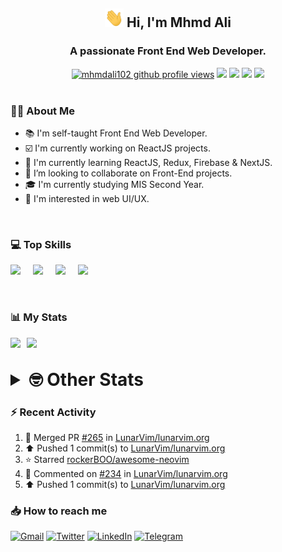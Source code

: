 <h2 align="center"><img src="./Hi.gif" width="30px" height="30px"> Hi, I'm Mhmd Ali</h2>

<h3 align="center">A passionate Front End Web Developer.</h3>

<div align="center">
  <a href="#"><img src="https://komarev.com/ghpvc/?username=mhmdali102&style=for-the-badge&logo=" alt="mhmdali102 github profile views" /></a>
  <a href="https://www.linux.org"><img src="https://img.shields.io/badge/OS-Linux-e06c75?style=for-the-badge&logo=linux" /></a>
	<a href="https://archlinux.org"><img src="https://img.shields.io/badge/DISTRO-Arch-56b6c2?style=for-the-badge&logo=arch-linux" /></a>
	<a href="https://dwm.suckless.org"><img src="https://img.shields.io/badge/WM-DWM-005577?style=for-the-badge&logo=dwm" /></a>
	<a href="https://neovim.io"><img src="https://img.shields.io/badge/IDE-Neovim-98c379?style=for-the-badge&logo=neovim" /></a>
</div>

<br>

### :man_technologist: About Me

- :books: I'm self-taught Front End Web Developer.
- :ballot_box_with_check: I'm currently working on ReactJS projects.
- :dart: I'm currently learning ReactJS, Redux, Firebase & NextJS.
- :eyes: I’m looking to collaborate on Front-End projects.
- :mortar_board: I'm currently studying MIS Second Year.
- :art: I'm interested in web UI/UX.

<br>

### :computer: Top Skills

<div style="display:flex;">
<img width ='36px' src ='https://raw.githubusercontent.com/rahulbanerjee26/githubAboutMeGenerator/main/icons/html.svg' />
<img width ='36px' src ='https://raw.githubusercontent.com/rahulbanerjee26/githubAboutMeGenerator/main/icons/css.svg' />
<img width ='36px' src ='https://raw.githubusercontent.com/rahulbanerjee26/githubAboutMeGenerator/main/icons/javascript.svg' />
<img width ='36px' src ='https://raw.githubusercontent.com/rahulbanerjee26/githubAboutMeGenerator/main/icons/reactjs.svg' />
</div>

<br>
<br>

### :bar_chart: My Stats

<img src="https://github-readme-stats.vercel.app/api?username=mhmdali102&show_icons=true&locale=en" width="49%" /><span style="display:inline-block;width:2%"></span><img src="https://github-readme-streak-stats.herokuapp.com/?user=mhmdali102&" width="49%" />

<br>

<details>
<summary style="font-size: 1.75rem; font-weight: bold;"><strong style="font-size: 1.75rem; font-weight: bold;"> 🤓 Other Stats </strong></summary>
<br>

<!--START_SECTION:waka-->
![Lines of code](https://img.shields.io/badge/From%20Hello%20World%20I%27ve%20Written-255%20Thousand%20lines%20of%20code-blue)

**🐱 My GitHub Data** 

> 🏆 911 Contributions in the Year 2022
 > 
> 📦 331.8 kB Used in GitHub's Storage 
 > 
> 💼 Opted to Hire
 > 
> 📜 21 Public Repositories 
 > 
> 🔑 6 Private Repositories  
 > 
**I'm a Night 🦉** 

```text
🌞 Morning    115 commits    ███░░░░░░░░░░░░░░░░░░░░░░   13.05% 
🌆 Daytime    186 commits    █████░░░░░░░░░░░░░░░░░░░░   21.11% 
🌃 Evening    348 commits    ██████████░░░░░░░░░░░░░░░   39.5% 
🌙 Night      232 commits    ██████░░░░░░░░░░░░░░░░░░░   26.33%

```
📅 **I'm Most Productive on Monday** 

```text
Monday       159 commits    ████░░░░░░░░░░░░░░░░░░░░░   18.05% 
Tuesday      138 commits    ████░░░░░░░░░░░░░░░░░░░░░   15.66% 
Wednesday    116 commits    ███░░░░░░░░░░░░░░░░░░░░░░   13.17% 
Thursday     113 commits    ███░░░░░░░░░░░░░░░░░░░░░░   12.83% 
Friday       81 commits     ██░░░░░░░░░░░░░░░░░░░░░░░   9.19% 
Saturday     131 commits    ███░░░░░░░░░░░░░░░░░░░░░░   14.87% 
Sunday       143 commits    ████░░░░░░░░░░░░░░░░░░░░░   16.23%

```


📊 **This Week I Spent My Time On** 

```text
⌚︎ Time Zone: Asia/Beirut

💬 Programming Languages: 
Markdown                 4 hrs 50 mins       █████░░░░░░░░░░░░░░░░░░░░   21.87% 
JavaScript               4 hrs 39 mins       █████░░░░░░░░░░░░░░░░░░░░   21.07% 
Lua                      3 hrs 45 mins       ████░░░░░░░░░░░░░░░░░░░░░   16.96% 
Java                     3 hrs 6 mins        ███░░░░░░░░░░░░░░░░░░░░░░   14.06% 
CSS                      1 hr 37 mins        █░░░░░░░░░░░░░░░░░░░░░░░░   7.31%

🔥 Editors: 
Neovim                   22 hrs 7 mins       █████████████████████████   100.0%

🐱‍💻 Projects: 
LT                       5 hrs 3 mins        █████░░░░░░░░░░░░░░░░░░░░   22.89% 
Unknown Project          4 hrs 53 mins       █████░░░░░░░░░░░░░░░░░░░░   22.12% 
dotfiles                 4 hrs 42 mins       █████░░░░░░░░░░░░░░░░░░░░   21.32% 
xerolinux.xyz            3 hrs 25 mins       ████░░░░░░░░░░░░░░░░░░░░░   15.51% 
lunarvim.org             1 hr 58 mins        ██░░░░░░░░░░░░░░░░░░░░░░░   8.95%

💻 Operating System: 
Linux                    22 hrs 7 mins       █████████████████████████   100.0%

```

**I Mostly Code in JavaScript** 

```text
JavaScript               12 repos            █████████████░░░░░░░░░░░░   52.17% 
Python                   3 repos             ███░░░░░░░░░░░░░░░░░░░░░░   13.04% 
CSS                      2 repos             ██░░░░░░░░░░░░░░░░░░░░░░░   8.7% 
HTML                     1 repo              █░░░░░░░░░░░░░░░░░░░░░░░░   4.35% 
PHP                      1 repo              █░░░░░░░░░░░░░░░░░░░░░░░░   4.35%

```



 Last Updated on 21/10/2022 18:59:37 UTC
<!--END_SECTION:waka-->

</details>

### :zap: Recent Activity

<!--RECENT_ACTIVITY:start-->
1. 🎉 Merged PR [#265](https://github.com/LunarVim/lunarvim.org/pull/265) in [LunarVim/lunarvim.org](https://github.com/LunarVim/lunarvim.org)
2. ⬆️ Pushed 1 commit(s) to [LunarVim/lunarvim.org](https://github.com/LunarVim/lunarvim.org)
3. ⭐ Starred [rockerBOO/awesome-neovim](https://github.com/rockerBOO/awesome-neovim)
4. 💬 Commented on [#234](https://github.com/LunarVim/lunarvim.org/issues/234#issuecomment-1285908938) in [LunarVim/lunarvim.org](https://github.com/LunarVim/lunarvim.org)
5. ⬆️ Pushed 1 commit(s) to [LunarVim/lunarvim.org](https://github.com/LunarVim/lunarvim.org)
<!--RECENT_ACTIVITY:end-->

### :inbox_tray: How to reach me

[![Gmail](https://img.shields.io/badge/Gmail-D14836?style=for-the-badge&logo=gmail&logoColor=white)](mailto:mhmdalihsen102@gmail.com)
[![Twitter](https://img.shields.io/badge/Twitter-1DA1F2?style=for-the-badge&logo=twitter&logoColor=white)](https://twitter.com/MhmdAliHsen)
[![LinkedIn](https://img.shields.io/badge/LinkedIn-0077B5?style=for-the-badge&logo=linkedin&logoColor=white)](https://www.linkedin.com/in/mhmd-ali-hsen-66b0671b7/)
[![Telegram](https://img.shields.io/badge/Telegram-2CA5E0?style=for-the-badge&logo=telegram&logoColor=white&bgColor=black)](https://t.me/mhmdalihsen)
